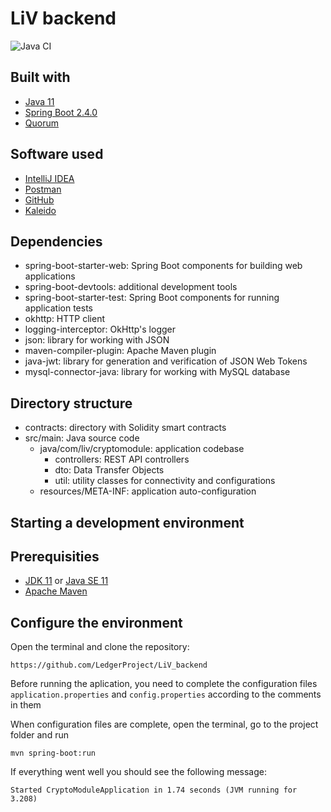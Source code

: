 # LiV backend
![Java CI](https://github.com/LedgerProject/LiV_backend/workflows/Java%20CI/badge.svg)
## Built with
* [Java 11](https://www.java.com/en/)
* [Spring Boot 2.4.0](https://spring.io/)
* [Quorum](https://consensys.net/quorum/)

## Software used
* [IntelliJ IDEA](https://www.jetbrains.com/idea/)
* [Postman](https://www.postman.com/)
* [GitHub](https://github.com/)
* [Kaleido](https://www.kaleido.io/)

## Dependencies
* spring-boot-starter-web: Spring Boot components for building web applications
* spring-boot-devtools: additional development tools
* spring-boot-starter-test: Spring Boot components for running application tests
* okhttp: HTTP client
* logging-interceptor: OkHttp's logger
* json: library for working with JSON
* maven-compiler-plugin: Apache Maven plugin
* java-jwt: library for generation and verification of JSON Web Tokens
* mysql-connector-java: library for working with MySQL database

## Directory structure
* contracts: directory with Solidity smart contracts
* src/main: Java source code
    * java/com/liv/cryptomodule: application codebase
        * controllers: REST API controllers
        * dto: Data Transfer Objects
        * util: utility classes for connectivity and configurations
    * resources/META-INF: application auto-configuration
    
## Starting a development environment
## Prerequisities
* [JDK 11](https://www.oracle.com/java/technologies/javase-jdk11-downloads.html) or [Java SE 11](https://www.oracle.com/java/technologies/javase-downloads.html)
* [Apache Maven](https://maven.apache.org/install.html)

## Configure the environment
Open the terminal and clone the repository:

`https://github.com/LedgerProject/LiV_backend`

Before running the aplication, you need to complete the configuration files `application.properties` and `config.properties` according to the comments in them

When configuration files are complete, open the terminal, go to the project folder and run

`mvn spring-boot:run`

If everything went well you should see the following message:

`Started CryptoModuleApplication in 1.74 seconds (JVM running for 3.208)`
